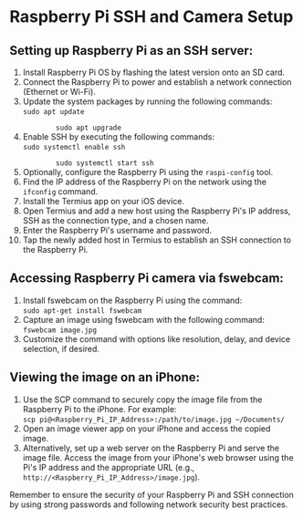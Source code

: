 <!DOCTYPE html>
<html>

<body>
  <h1>Raspberry Pi SSH and Camera Setup</h1>

  <h2>Setting up Raspberry Pi as an SSH server:</h2>
  <ol>
    <li>Install Raspberry Pi OS by flashing the latest version onto an SD card.</li>
    <li>Connect the Raspberry Pi to power and establish a network connection (Ethernet or Wi-Fi).</li>
    <li>Update the system packages by running the following commands:<br>
      <code>sudo apt update<br>
        sudo apt upgrade</code></li>
    <li>Enable SSH by executing the following commands:<br>
      <code>sudo systemctl enable ssh<br>
        sudo systemctl start ssh</code></li>
    <li>Optionally, configure the Raspberry Pi using the <code>raspi-config</code> tool.</li>
    <li>Find the IP address of the Raspberry Pi on the network using the <code>ifconfig</code> command.</li>
    <li>Install the Termius app on your iOS device.</li>
    <li>Open Termius and add a new host using the Raspberry Pi's IP address, SSH as the connection type, and a chosen name.</li>
    <li>Enter the Raspberry Pi's username and password.</li>
    <li>Tap the newly added host in Termius to establish an SSH connection to the Raspberry Pi.</li>
  </ol>

  <h2>Accessing Raspberry Pi camera via fswebcam:</h2>
  <ol>
    <li>Install fswebcam on the Raspberry Pi using the command:<br>
      <code>sudo apt-get install fswebcam</code></li>
    <li>Capture an image using fswebcam with the following command:<br>
      <code>fswebcam image.jpg</code></li>
    <li>Customize the command with options like resolution, delay, and device selection, if desired.</li>
  </ol>

  <h2>Viewing the image on an iPhone:</h2>
  <ol>
    <li>Use the SCP command to securely copy the image file from the Raspberry Pi to the iPhone. For example:<br>
      <code>scp pi@&lt;Raspberry_Pi_IP_Address&gt;:/path/to/image.jpg ~/Documents/</code></li>
    <li>Open an image viewer app on your iPhone and access the copied image.</li>
    <li>Alternatively, set up a web server on the Raspberry Pi and serve the image file. Access the image from your iPhone's web browser using the Pi's IP address and the appropriate URL (e.g., <code>http://&lt;Raspberry_Pi_IP_Address&gt;/image.jpg</code>).</li>
  </ol>

  <p>Remember to ensure the security of your Raspberry Pi and SSH connection by using strong passwords and following network security best practices.</p>
</
